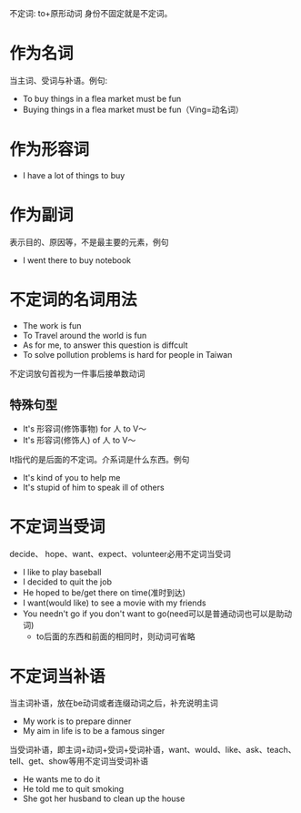 不定词: to+原形动词
身份不固定就是不定词。
# 作为名词
当主词、受词与补语。例句:
- To buy things in a flea market must be fun
- Buying things in a flea market must be fun（Ving=动名词）
# 作为形容词
- I have a lot of things to buy
# 作为副词
表示目的、原因等，不是最主要的元素，例句
- I went there to buy notebook

# 不定词的名词用法
- The work is fun
- To Travel around the world is fun
- As for me, to answer this question is diffcult
- To solve pollution problems is hard for people in Taiwan

不定词放句首视为一件事后接单数动词

## 特殊句型
- It's 形容词(修饰事物) for 人 to V～
- It's 形容词(修饰人) of 人 to V～

It指代的是后面的不定词。介系词是什么东西。例句
- It's kind of you to help me
- It's stupid of him to speak ill of others
# 不定词当受词
decide、 hope、want、expect、volunteer必用不定词当受词
- I like to play baseball
- I decided to quit the job
- He hoped to be/get there on time(准时到达)
- I want(would like) to see a movie with my friends
- You needn't go if you don't want to go(need可以是普通动词也可以是助动词)
  - to后面的东西和前面的相同时，则动词可省略
# 不定词当补语
当主词补语，放在be动词或者连缀动词之后，补充说明主词
- My work is to prepare dinner
- My aim in life is to be a famous singer

当受词补语，即主词+动词+受词+受词补语，want、would、like、ask、teach、tell、get、show等用不定词当受词补语
- He wants me to do it
- He told me to quit smoking
- She got her husband to clean up the house
